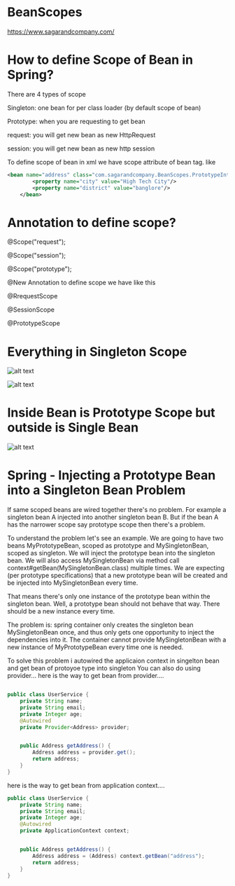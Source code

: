 # BeanScopes
https://www.sagarandcompany.com/
# How to define Scope of Bean in Spring?
There are 4 types of scope

Singleton: one bean for per class loader (by default scope of bean)

Prototype: when you are requesting to get bean

request: you will get new bean as new HttpRequest

session: you will get new bean as new http session

To define scope of bean in xml we have scope attribute of bean tag. like

```xml
<bean name="address" class="com.sagarandcompany.BeanScopes.PrototypeIntoSingletonProblem.Address" scope="prototype">
        <property name="city" value="High Tech City"/>
        <property name="district" value="banglore"/>
    </bean>
```

# Annotation to define scope?

@Scope("request");

@Scope("session");

@Scope("prototype");

@New Annotation to define scope we have like this

@RrequestScope

@SessionScope

@PrototypeScope


# Everything in Singleton Scope
![alt text](https://docs.spring.io/spring/docs/3.0.0.M4/reference/html/images/singleton.png)


![alt text](http://res.cloudinary.com/sagarandcompany/image/upload/v1514262023/singleton_nobizl.png)

# Inside Bean is Prototype Scope but outside is Single Bean 

![alt text](https://docs.spring.io/spring/docs/3.0.0.M4/reference/html/images/prototype.png)




# Spring - Injecting a Prototype Bean into a Singleton Bean Problem

If same scoped beans are wired together there's no problem. For example a singleton bean A injected into another singleton bean B. But if the bean A has the narrower scope say prototype scope then there's a problem.

To understand the problem let's see an example. We are going to have two beans MyPrototypeBean, scoped as prototype and MySingletonBean, scoped as singleton. We will inject the prototype bean into the singleton bean. We will also access MySingletonBean via method call context#getBean(MySingletonBean.class) multiple times. We are expecting (per prototype specifications) that a new prototype bean will be created and be injected into MySingletonBean every time.

That means there's only one instance of the prototype bean within the singleton bean. Well, a prototype bean should not behave that way. There should be a new instance every time.

The problem is: spring container only creates the singleton bean MySingletonBean once, and thus only gets one opportunity to inject the dependencies into it. The container cannot provide MySingletonBean with a new instance of  MyPrototypeBean every time one is needed.

To solve this problem i autowired the applicaion context in singelton bean and get bean of protoyoe type into singleton
You can also do using provider...
here is the way to get bean from provider....
```java

public class UserService {
    private String name;
    private String email;
    private Integer age;
    @Autowired
    private Provider<Address> provider;


    public Address getAddress() {
        Address address = provider.get();
        return address;
    }
}

```

here is the way to get bean from application context....


```java
public class UserService {
    private String name;
    private String email;
    private Integer age;
    @Autowired
    private ApplicationContext context;


    public Address getAddress() {
        Address address = (Address) context.getBean("address");
        return address;
    }
}
```

